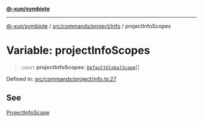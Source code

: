 [**@-xun/symbiote**](../../../../../README.md)

***

[@-xun/symbiote](../../../../../README.md) / [src/commands/project/info](../README.md) / projectInfoScopes

# Variable: projectInfoScopes

> `const` **projectInfoScopes**: [`DefaultGlobalScope`](../../../../configure/enumerations/DefaultGlobalScope.md)[]

Defined in: [src/commands/project/info.ts:27](https://github.com/Xunnamius/symbiote/blob/1d06f9ec4e479041c7ca032d17fcdd92ac8edf8e/src/commands/project/info.ts#L27)

## See

[ProjectInfoScope](../../../../configure/enumerations/DefaultGlobalScope.md)
